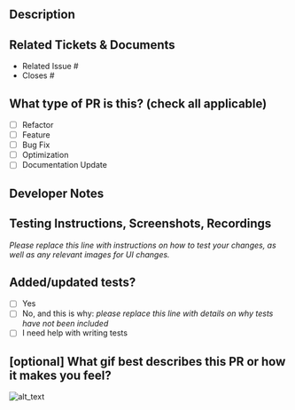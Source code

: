 <!--
     For Work In Progress Pull Requests, please use the Draft PR feature,
     see https://github.blog/2019-02-14-introducing-draft-pull-requests/ for further details.

     Before submitting a Pull Request, please ensure you've done the following:
     - 👷‍♀️ Create small PRs.
       - 📝 Explain any unusual or "clever" design decisions.
       - 📝 List any new dependencies added to Cargo.toml.
     - ✅ Provide tests for your changes.
     - 📝 Use descriptive commit messages.
     - 📗 Update any related documentation and include any relevant screenshots.

     NOTE: CI builds DO NOT run on draft pull requests.
-->

## Description

## Related Tickets & Documents

<!--
For pull requests that relate or close an issue, please include them
below.  We follow [Github's guidance on linking issues to pull requests](https://docs.github.com/en/issues/tracking-your-work-with-issues/linking-a-pull-request-to-an-issue).

For example having the text: "Closes #15" would connect the current pull
request to issue 15. Then when the pull request is merged, Github will
automatically close the issue.
-->

- Related Issue #
- Closes #

## What type of PR is this? (check all applicable)

- [ ] Refactor
- [ ] Feature
- [ ] Bug Fix
- [ ] Optimization
- [ ] Documentation Update

## Developer Notes

## Testing Instructions, Screenshots, Recordings

_Please replace this line with instructions on how to test your changes, as well as any relevant
images for UI changes._

## Added/updated tests?
- [ ] Yes
- [ ] No, and this is why: _please replace this line with details on why tests
      have not been included_
- [ ] I need help with writing tests

## [optional] What gif best describes this PR or how it makes you feel?

![alt_text](gif_link)